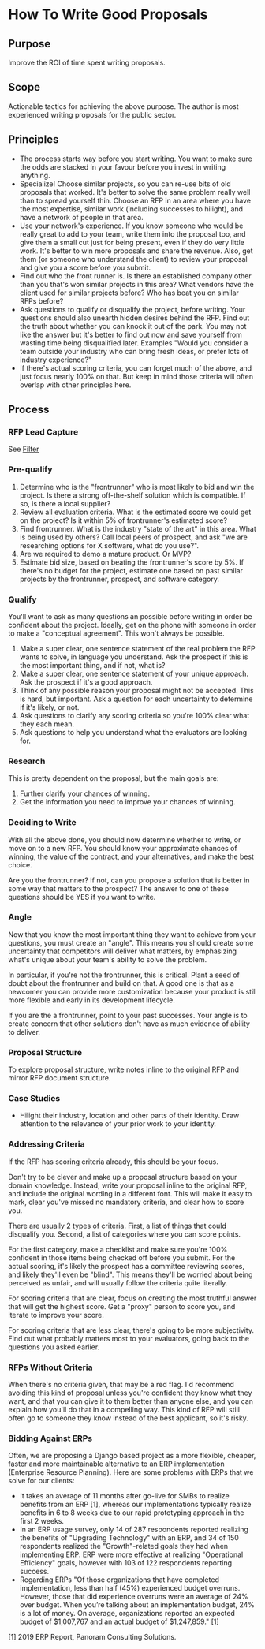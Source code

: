 # How To Write Good Proposals

## Purpose

Improve the ROI of time spent writing proposals.

## Scope

Actionable tactics for achieving the above purpose. The author is most experienced writing proposals for the public sector.

## Principles

  * The process starts way before you start writing. You want to make sure the odds are stacked in your favour before you invest in writing anything.
  * Specialize! Choose similar projects, so you can re-use bits of old proposals that worked. It's better to solve the same problem really well than to spread yourself thin. Choose an RFP in an area where you have the most expertise, similar work (including successes to hilight), and have a network of people in that area.
  * Use your network's experience. If you know someone who would be really great to add to your team, write them into the proposal too, and give them a small cut just for being present, even if they do very little work. It's better to win more proposals and share the revenue. Also, get them (or someone who understand the client) to review your proposal and give you a score before you submit.
  * Find out who the front runner is. Is there an established company other than you that's won similar projects in this area? What vendors have the client used for similar projects before? Who has beat you on similar RFPs before?
  * Ask questions to qualify or disqualify the project, before writing. Your questions should also unearth hidden desires behind the RFP. Find out the truth about whether you can knock it out of the park. You may not like the answer but it's better to find out now and save yourself from wasting time being disqualified later. Examples "Would you consider a team outside your industry who can bring fresh ideas, or prefer lots of industry experience?"
  * If there's actual scoring criteria, you can forget much of the above, and just focus nearly 100% on that. But keep in mind those criteria will often overlap with other principles here.

## Process

### RFP Lead Capture

See [Filter](./FILTER.md)

### Pre-qualify

1. Determine who is the "frontrunner" who is most likely to bid and win the project. Is there a strong off-the-shelf solution which is compatible. If so, is there a local supplier? 
1. Review all evaluation criteria. What is the estimated score we could get on the project? Is it within 5% of frontrunner's estimated score?
1. Find frontrunner. What is the industry "state of the art" in this area. What is being used by others? Call local peers of prospect, and ask "we are researching options for X software, what do you use?".
1. Are we required to demo a mature product. Or MVP?
1. Estimate bid size, based on beating the frontrunner's score by 5%. If there's no budget for the project, estimate one based on past similar projects by the frontrunner, prospect, and software category.

### Qualify

You'll want to ask as many questions an possible before writing in order be confident about the project. Ideally, get on the phone with someone in order to make a "conceptual agreement". This won't always be possible.

1. Make a super clear, one sentence statement of the real problem the RFP wants to solve, in language you understand. Ask the prospect if this is the most important thing, and if not, what is?
1. Make a super clear, one sentence statement of your unique approach. Ask the prospect if it's a good approach.
1. Think of any possible reason your proposal might not be accepted. This is hard, but important. Ask a question for each uncertainty to determine if it's likely, or not.
1. Ask questions to clarify any scoring criteria so you're 100% clear what they each mean.
1. Ask questions to help you understand what the evaluators are looking for.

### Research

This is pretty dependent on the proposal, but the main goals are:

1. Further clarify your chances of winning.
1. Get the information you need to improve your chances of winning.

### Deciding to Write

With all the above done, you should now determine whether to write, or move on to a new RFP. You should know your approximate chances of winning, the value of the contract, and your alternatives, and make the best choice.

Are you the frontrunner? If not, can you propose a solution that is better in some way that matters to the prospect? The answer to one of these questions should be YES if you want to write.

### Angle

Now that you know the most important thing they want to achieve from your questions, you must create an "angle". This means you should create some uncertainty that competitors will deliver what matters, by emphasizing what's unique about your team's ability to solve the problem.

In particular, if you're not the frontrunner, this is critical. Plant a seed of doubt about the frontrunner and build on that. A good one is that as a newcomer you can provide more customization because your product is still more flexible and early in its development lifecycle.

If you are the a frontrunner, point to your past successes. Your angle is to create concern that other solutions don't have as much evidence of ability to deliver. 

### Proposal Structure

To explore proposal structure, write notes inline to the original RFP and mirror RFP document structure.

### Case Studies

  * Hilight their industry, location and other parts of their identity. Draw attention to the relevance of your prior work to your identity.


### Addressing Criteria

If the RFP has scoring criteria already, this should be your focus.

Don't try to be clever and make up a proposal structure based on your domain knowledge. Instead, write your proposal inline to the original RFP, and include the original wording in a different font. This will make it easy to mark, clear you've missed no mandatory criteria, and clear how to score you.

There are usually 2 types of criteria. First, a list of things that could disqualify you. Second, a list of categories where you can score points.

For the first category, make a checklist and make sure you're 100% confident in those items being checked off before you submit. For the actual scoring, it's likely the prospect has a committee reviewing scores, and likely they'll even be "blind". This means they'll be worried about being perceived as unfair, and will usually follow the criteria quite literally.

For scoring criteria that are clear, focus on creating the most truthful answer that will get the highest score. Get a "proxy" person to score you, and iterate to improve your score.

For scoring criteria that are less clear, there's going to be more subjectivity. Find out what probably matters most to your evaluators, going back to the questions you asked earlier.

### RFPs Without Criteria

When there's no criteria given, that may be a red flag. I'd recommend avoiding this kind of proposal unless you're confident they know what they want, and that you can give it to them better than anyone else, and you can explain how you'll do that in a compelling way. This kind of RFP will still often go to someone they know instead of the best applicant, so it's risky.

### Bidding Against ERPs

Often, we are proposing a Django based project as a more flexible, cheaper, faster and more maintainable alternative to an ERP implementation (Enterprise Resource Planning). Here are some problems with ERPs that we solve for our clients:

  * It takes an average of 11 months after go-live for SMBs to realize benefits from an ERP [1], whereas our implementations typically realize benefits in 6 to 8 weeks due to our rapid prototyping approach in the first 2 weeks.
  * In an ERP usage survey, only 14 of 287 respondents reported realizing the benefits of "Upgrading Technology" with an ERP, and 34 of 150 respondents realized the "Growth"-related goals they had when implementing ERP. ERP were more effective at realizing "Operational Efficiency" goals, however with 103 of 122 respondents reporting success.
  * Regarding ERPs "Of those organizations that have completed implementation, less than half (45%) experienced budget overruns. However, those that did experience overruns were an average of 24% over budget. When
you’re talking about an implementation budget, 24% is a lot of money. On average, organizations
reported an expected budget of $1,007,767 and an actual budget of $1,247,859." [1]

[1] 2019 ERP Report, Panoram Consulting Solutions.
  
